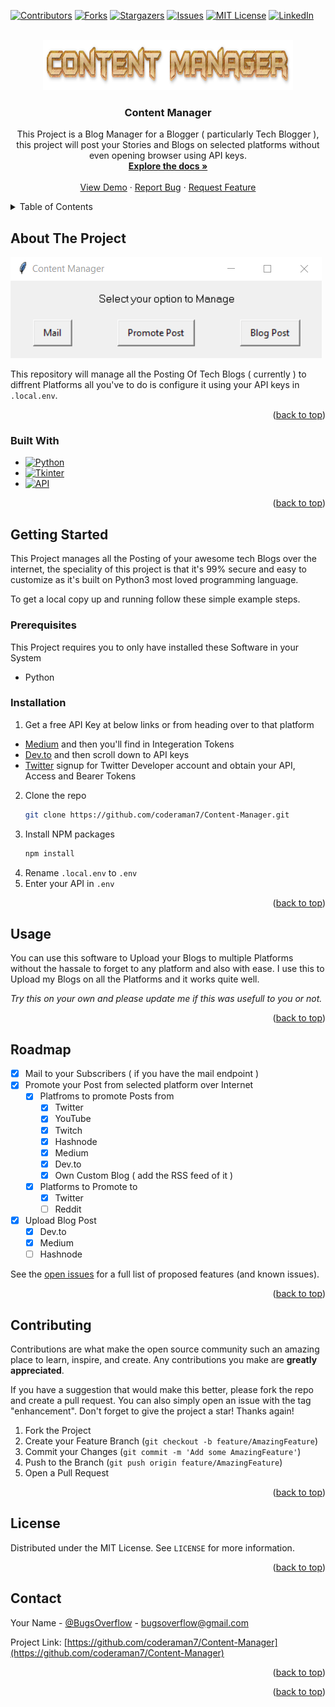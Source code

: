 <a name="readme-top"></a>
[![Contributors][contributors-shield]][contributors-url]
[![Forks][forks-shield]][forks-url]
[![Stargazers][stars-shield]][stars-url]
[![Issues][issues-shield]][issues-url]
[![MIT License][license-shield]][license-url]
[![LinkedIn][linkedin-shield]][linkedin-url]



<!-- PROJECT LOGO -->
<br />
<div align="center">
  <a href="https://github.com/coderaman7/Content-Manager">
    <img src="assets/logo.png" alt="Logo" width="400" height="80">
  </a>

<h3 align="center">Content Manager</h3>

  <p align="center">
    This Project is a Blog Manager for a Blogger ( particularly Tech Blogger ), this project will post your Stories and Blogs on selected platforms without even opening browser using API keys.
    <br />
    <a href="https://github.com/coderaman7/Content-Manager"><strong>Explore the docs »</strong></a>
    <br />
    <br />
    <a href="https://github.com/coderaman7/Content-Manager">View Demo</a>
    ·
    <a href="https://github.com/coderaman7/Content-Manager/issues">Report Bug</a>
    ·
    <a href="https://github.com/coderaman7/Content-Manager/issues">Request Feature</a>
  </p>
</div>



<!-- TABLE OF CONTENTS -->
<details>
  <summary>Table of Contents</summary>
  <ol>
    <li>
      <a href="#about-the-project">About The Project</a>
      <ul>
        <li><a href="#built-with">Built With</a></li>
      </ul>
    </li>
    <li>
      <a href="#getting-started">Getting Started</a>
      <ul>
        <li><a href="#prerequisites">Prerequisites</a></li>
        <li><a href="#installation">Installation</a></li>
      </ul>
    </li>
    <li><a href="#usage">Usage</a></li>
    <li><a href="#roadmap">Roadmap</a></li>
    <li><a href="#contributing">Contributing</a></li>
    <li><a href="#license">License</a></li>
    <li><a href="#contact">Contact</a></li>
  </ol>
</details>



<!-- ABOUT THE PROJECT -->
## About The Project

[![Product Name Screen Shot][product-screenshot]](https://amanojha.ml)

This repository will manage all the Posting Of Tech Blogs ( currently ) to diffrent Platforms all you've to do is configure it using your API keys in `.local.env`.

<p align="right">(<a href="#readme-top">back to top</a>)</p>



### Built With

* [![Python][Python]][Python-url]
* [![Tkinter][Tkinter]][Tkinter-url]
* [![API][API]][API-url]

<p align="right">(<a href="#readme-top">back to top</a>)</p>



<!-- GETTING STARTED -->
## Getting Started

This Project manages all the Posting of your awesome tech Blogs over the internet, the speciality of this project is that it's 99% secure and easy to customize as it's built on Python3 most loved programming language.

To get a local copy up and running follow these simple example steps.

### Prerequisites

This Project requires you to only have installed these Software in your System
* Python

### Installation

1. Get a free API Key at below links or from heading over to that platform
  - [Medium](https://medium.com/me/settings) and then you'll find in Integeration Tokens
  - [Dev.to](https://dev.to/settings/extensions) and then scroll down to API keys
  - [Twitter](https://developer.twitter.com/en) signup for Twitter Developer account and obtain your API, Access and Bearer Tokens
2. Clone the repo
   ```sh
   git clone https://github.com/coderaman7/Content-Manager.git
   ```
3. Install NPM packages
   ```sh
   npm install
   ```
4. Rename `.local.env` to `.env`
5. Enter your API in `.env`

<p align="right">(<a href="#readme-top">back to top</a>)</p>



<!-- USAGE EXAMPLES -->
## Usage

You can use this software to Upload your Blogs to multiple Platforms without the hassale to forget to any platform and also with ease. I use this to Upload my Blogs on all the Platforms and it works quite well.

_Try this on your own and please update me if this was usefull to you or not._

<p align="right">(<a href="#readme-top">back to top</a>)</p>



<!-- ROADMAP -->
## Roadmap

- [x] Mail to your Subscribers ( if you have the mail endpoint )
- [x] Promote your Post from selected platform over Internet
  - [x] Platfroms to promote Posts from
    - [x] Twitter
    - [x] YouTube
    - [x] Twitch
    - [x] Hashnode
    - [x] Medium
    - [x] Dev.to
    - [x] Own Custom Blog ( add the RSS feed of it )
  - [x] Platforms to Promote to
    - [x] Twitter
    - [ ] Reddit
- [x] Upload Blog Post
  - [x] Dev.to
  - [x] Medium
  - [ ] Hashnode

See the [open issues](https://github.com/coderaman7/Content-Manager/issues) for a full list of proposed features (and known issues).

<p align="right">(<a href="#readme-top">back to top</a>)</p>



<!-- CONTRIBUTING -->
## Contributing

Contributions are what make the open source community such an amazing place to learn, inspire, and create. Any contributions you make are **greatly appreciated**.

If you have a suggestion that would make this better, please fork the repo and create a pull request. You can also simply open an issue with the tag "enhancement".
Don't forget to give the project a star! Thanks again!

1. Fork the Project
2. Create your Feature Branch (`git checkout -b feature/AmazingFeature`)
3. Commit your Changes (`git commit -m 'Add some AmazingFeature'`)
4. Push to the Branch (`git push origin feature/AmazingFeature`)
5. Open a Pull Request

<p align="right">(<a href="#readme-top">back to top</a>)</p>



<!-- LICENSE -->
## License

Distributed under the MIT License. See `LICENSE` for more information.

<p align="right">(<a href="#readme-top">back to top</a>)</p>



<!-- CONTACT -->
## Contact

Your Name - [@BugsOverflow](https://twitter.com/BugsOverflow) - bugsoverflow@gmail.com

Project Link: [https://github.com/coderaman7/Content-Manager](https://github.com/coderaman7/Content-Manager)

<p align="right">(<a href="#readme-top">back to top</a>)</p>

<p align="right">(<a href="#readme-top">back to top</a>)</p>



<!-- MARKDOWN LINKS & IMAGES -->
<!-- https://www.markdownguide.org/basic-syntax/#reference-style-links -->
[contributors-shield]: https://img.shields.io/github/contributors/coderaman7/Content-Manager.svg?style=for-the-badge
[contributors-url]: https://github.com/coderaman7/Content-Manager/graphs/contributors
[forks-shield]: https://img.shields.io/github/forks/coderaman7/Content-Manager.svg?style=for-the-badge
[forks-url]: https://github.com/coderaman7/Content-Manager/network/members
[stars-shield]: https://img.shields.io/github/stars/coderaman7/Content-Manager.svg?style=for-the-badge
[stars-url]: https://github.com/coderaman7/Content-Manager/stargazers
[issues-shield]: https://img.shields.io/github/issues/coderaman7/Content-Manager.svg?style=for-the-badge
[issues-url]: https://github.com/coderaman7/Content-Manager/issues
[license-shield]: https://img.shields.io/github/license/coderaman7/Content-Manager.svg?style=for-the-badge
[license-url]: https://github.com/coderaman7/Content-Manager/blob/master/LICENSE
[linkedin-shield]: https://img.shields.io/badge/-LinkedIn-black.svg?style=for-the-badge&logo=linkedin&colorB=555
[linkedin-url]: https://linkedin.com/in/coderaman7

[product-screenshot]: assets/screen.png

[Tkinter]: https://img.shields.io/badge/tkinter-FF2D20?style=for-the-badge&logo=tkinter&logoColor=white
[Tkinter-url]: https://docs.python.org/3/library/tkinter.html
[API]: https://img.shields.io/badge/API-563D7C?style=for-the-badge&logo=api&logoColor=white
[API-url]: https://aws.amazon.com/what-is/api/
[Python]: https://img.shields.io/badge/python-0769AD?style=for-the-badge&logo=python&logoColor=white
[Python-url]: https://python.org
